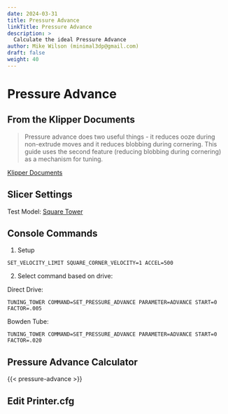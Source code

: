 ```yaml
---
date: 2024-03-31
title: Pressure Advance
linkTitle: Pressure Advance
description: >
  Calculate the ideal Pressure Advance
author: Mike Wilson (minimal3dp@gmail.com)
draft: false
weight: 40
---
```


# Pressure Advance

## From the Klipper Documents

> Pressure advance does two useful things - it reduces ooze during non-extrude moves and it reduces blobbing during cornering. This guide uses the second feature (reducing blobbing during cornering) as a mechanism for tuning.

[Klipper Documents](https://www.klipper3d.org/Pressure_Advance.html)

## Slicer Settings



Test Model: [Square Tower](https://www.klipper3d.org/prints/square_tower.stl)

## Console Commands

1. Setup
```
SET_VELOCITY_LIMIT SQUARE_CORNER_VELOCITY=1 ACCEL=500
```
2. Select command based on drive:

Direct Drive:
```
TUNING_TOWER COMMAND=SET_PRESSURE_ADVANCE PARAMETER=ADVANCE START=0 FACTOR=.005
```

Bowden Tube:
```
TUNING_TOWER COMMAND=SET_PRESSURE_ADVANCE PARAMETER=ADVANCE START=0 FACTOR=.020
```

## Pressure Advance Calculator

{{< pressure-advance >}}

## Edit Printer.cfg

```

```
